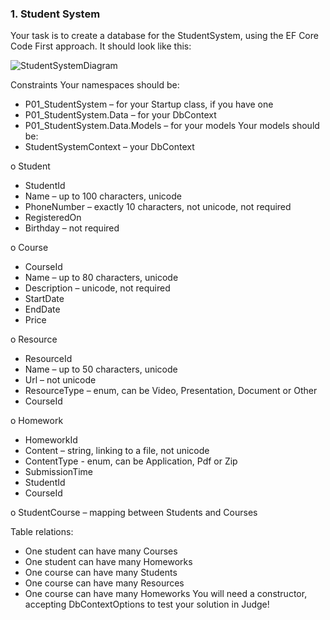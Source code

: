 ### 1.	Student System
Your task is to create a database for the StudentSystem, using the EF Core Code First approach. It should look like this:
 
 ![StudentSystemDiagram](https://user-images.githubusercontent.com/106489962/222900674-30d41882-3f79-44b3-869d-0a7707fdfccf.png)
 
Constraints
Your namespaces should be:
-	P01_StudentSystem – for your Startup class, if you have one
-	P01_StudentSystem.Data – for your DbContext
-	P01_StudentSystem.Data.Models – for your models
Your models should be:
-	StudentSystemContext – your DbContext

o	Student
-	StudentId
-	Name – up to 100 characters, unicode
-	PhoneNumber – exactly 10 characters, not unicode, not required
-	RegisteredOn
-	Birthday – not required

o	Course
-	CourseId
-	Name – up to 80 characters, unicode
-	Description – unicode, not required
-	StartDate
-	EndDate
-	Price

o	Resource
-	ResourceId
-	Name – up to 50 characters, unicode
-	Url – not unicode
-	ResourceType – enum, can be Video, Presentation, Document or Other
-	CourseId

o	Homework
-	HomeworkId
-	Content – string, linking to a file, not unicode
-	ContentType - enum, can be Application, Pdf or Zip
-	SubmissionTime
-	StudentId
-	CourseId

o	StudentCourse – mapping between Students and Courses

Table relations:	
-	One student can have many Courses 
-	One student can have many Homeworks 
-	One course can have many Students
-	One course can have many Resources
-	One course can have many Homeworks
You will need a constructor, accepting DbContextOptions to test your solution in Judge!